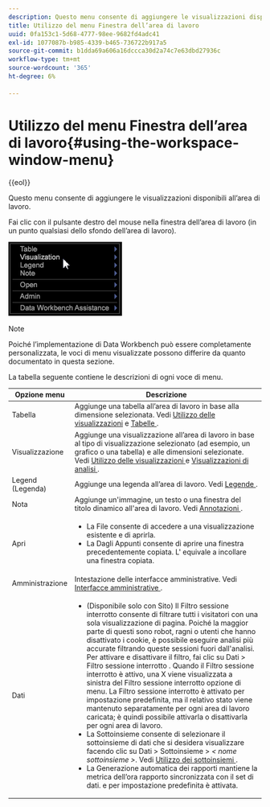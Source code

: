 ```yaml
---
description: Questo menu consente di aggiungere le visualizzazioni disponibili all’area di lavoro.
title: Utilizzo del menu Finestra dell’area di lavoro
uuid: 0fa153c1-5d68-4777-98ee-9682fd4adc41
exl-id: 1077087b-b985-4339-b465-736722b917a5
source-git-commit: b1dda69a606a16dccca30d2a74c7e63dbd27936c
workflow-type: tm+mt
source-wordcount: '365'
ht-degree: 6%

---
```


# Utilizzo del menu Finestra dell’area di lavoro{#using-the-workspace-window-menu}

{{eol}}

Questo menu consente di aggiungere le visualizzazioni disponibili all’area di lavoro.

Fai clic con il pulsante destro del mouse nella finestra dell’area di lavoro (in un punto qualsiasi dello sfondo dell’area di lavoro).

![](assets/mnu_workspace.png)

>[!NOTE]
>
>Poiché l’implementazione di Data Workbench può essere completamente personalizzata, le voci di menu visualizzate possono differire da quanto documentato in questa sezione.

La tabella seguente contiene le descrizioni di ogni voce di menu.

<table id="table_00C0D3E6098E473E8D3B66F48FB635B3"> 
 <thead> 
  <tr> 
   <th colname="col1" class="entry"> Opzione menu </th> 
   <th colname="col2" class="entry"> Descrizione </th> 
  </tr> 
 </thead>
 <tbody> 
  <tr> 
   <td colname="col1"> Tabella </td> 
   <td colname="col2"> Aggiunge una tabella all’area di lavoro in base alla dimensione selezionata. Vedi <a href="../../../home/c-get-started/c-vis/c-vis.md#concept-f6c7728d5aaa4304bbf2e4dfaed48739"> Utilizzo delle visualizzazioni</a> e <a href="../../../home/c-get-started/c-analysis-vis/c-tables/c-tables.md#concept-c632cb8ad9724f90ac5c294d52ae667f"> Tabelle </a>. </td> 
  </tr> 
  <tr> 
   <td colname="col1"> Visualizzazione </td> 
   <td colname="col2"> Aggiunge una visualizzazione all’area di lavoro in base al tipo di visualizzazione selezionato (ad esempio, un grafico o una tabella) e alle dimensioni selezionate. Vedi <a href="../../../home/c-get-started/c-vis/c-vis.md#concept-f6c7728d5aaa4304bbf2e4dfaed48739"> Utilizzo delle visualizzazioni </a> e <a href="../../../home/c-get-started/c-analysis-vis/c-analysis-vis.md#concept-cb5b9716d3404b2b888a55b3efec1fa5"> Visualizzazioni di analisi </a>. </td> 
  </tr> 
  <tr> 
   <td colname="col1"> Legend (Legenda) </td> 
   <td colname="col2"> Aggiunge una legenda all’area di lavoro. Vedi <a href="../../../home/c-get-started/c-analysis-vis/c-legends/c-legends.md#concept-ba7a886967314ee5aa358f5949665494"> Legende </a>. </td> 
  </tr> 
  <tr> 
   <td colname="col1"> Nota </td> 
   <td colname="col2"> Aggiunge un'immagine, un testo o una finestra del titolo dinamico all'area di lavoro. Vedi <a href="../../../home/c-get-started/c-analysis-vis/c-annots/c-annots.md#concept-ab80edcbc4204dd78c73630511f75ab0"> Annotazioni </a>. </td> 
  </tr> 
  <tr> 
   <td colname="col1"> Apri </td> 
   <td colname="col2"> <p> 
     <ul id="ul_173273B72EE24A52927B59E63F0BF19B"> 
      <li id="li_1EF395A0425047A9981891A0D9D29F07">La <span class="wintitle"> File </span> consente di accedere a una visualizzazione esistente e di aprirla. </li> 
      <li id="li_E02E8929B8E247B0A46F6D708C51B1E2">La <span class="wintitle"> Dagli Appunti </span> consente di aprire una finestra precedentemente copiata. L' equivale a incollare una finestra copiata. </li> 
     </ul> </p> </td> 
  </tr> 
  <tr> 
   <td colname="col1"> Amministrazione </td> 
   <td colname="col2"> Intestazione delle interfacce amministrative. Vedi <a href="../../../home/c-get-started/c-admin-intrf/c-admin-intrf.md#concept-855c1a91e1a948969fab592adca15f74"> Interfacce amministrative </a>. </td> 
  </tr> 
  <tr> 
   <td colname="col1"> Dati </td> 
   <td colname="col2"> <p> 
     <ul id="ul_CFAC2CBB10464079A78A9127C25482FF"> 
      <li id="li_78C64D2602674C2D85509422FF055D5C">(Disponibile solo con Sito) Il <span class="wintitle"> Filtro sessione interrotto </span> consente di filtrare tutti i visitatori con una sola visualizzazione di pagina. Poiché la maggior parte di questi sono robot, ragni o utenti che hanno disattivato i cookie, è possibile eseguire analisi più accurate filtrando queste sessioni fuori dall'analisi. Per attivare e disattivare il filtro, fai clic su <span class="uicontrol"> Dati </span> &gt; <span class="uicontrol"> Filtro sessione interrotto </span>. Quando il <span class="wintitle"> Filtro sessione interrotto </span> è attivo, una X viene visualizzata a sinistra del <span class="wintitle"> Filtro sessione interrotto </span> opzione di menu. La <span class="wintitle"> Filtro sessione interrotto </span> è attivato per impostazione predefinita, ma il relativo stato viene mantenuto separatamente per ogni area di lavoro caricata; è quindi possibile attivarla o disattivarla per ogni area di lavoro. </li> 
      <li id="li_DB69A4EAD6964CCEAE59E1B2E9CED394">La <span class="wintitle"> Sottoinsieme </span> consente di selezionare il sottoinsieme di dati che si desidera visualizzare facendo clic su <span class="uicontrol"> Dati </span> &gt; <span class="uicontrol"> Sottoinsieme </span> &gt; <i>&lt; <span class="uicontrol"> nome sottoinsieme </span>&gt;</i>. Vedi <a href="../../../home/c-get-started/c-vis/c-wk-subsets/c-wk-subsets.md#concept-43809322b6374d5cb2536630a13e943b"> Utilizzo dei sottoinsiemi </a>. </li> 
      <li id="li_1B3C3835F1F94028AA45FC29D04F8CF8">La <span class="wintitle"> Generazione automatica dei rapporti </span> mantiene la metrica dell’ora rapporto sincronizzata con il set di dati. e per impostazione predefinita è attivata. </li> 
     </ul> </p> </td> 
  </tr> 
 </tbody> 
</table>
